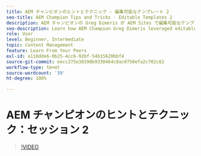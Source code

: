 ```yaml
---
title: AEM チャンピオンのヒントとテクニック - 編集可能なテンプレート 2
seo-title: AEM Champion Tips and Tricks - Editable Templates 2
description: AEM チャンピオンの Greg Dimeris が AEM Sites で編集可能なテンプレートをどのように活用したかを説明します。 これらのクイックヒントを確認し、今すぐインスタンスで試してみてください。
seo-description: Learn how AEM Champion Greg Dimeris leveraged editable templates in AEM Sites. Review these quick tips and then give them a try in your instance today.
role: User
level: Beginner, Intermediate
topic: Content Management
feature: Learn From Your Peers
exl-id: a118dde6-0b25-4cc6-92bf-54b15620bbf4
source-git-commit: eecc275e38390b9330464c8ac0750efa2c702c82
workflow-type: tm+mt
source-wordcount: '39'
ht-degree: 100%

---
```


# AEM チャンピオンのヒントとテクニック：セッション 2

>[!VIDEO](https://video.tv.adobe.com/v/3409427?quality=12&learn=on)

